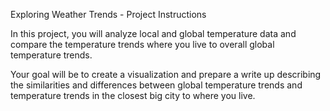 Exploring Weather Trends - Project Instructions


In this project, you will analyze local and global temperature data and compare the temperature trends where you live to 
overall global temperature trends.

Your goal will be to create a visualization and prepare a write up describing the similarities and differences between 
global temperature trends and temperature trends in the closest big city to where you live.
